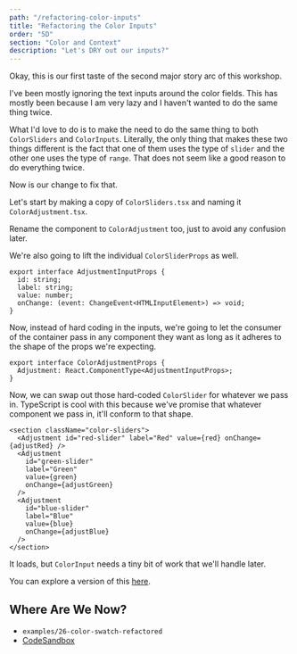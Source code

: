```yaml
---
path: "/refactoring-color-inputs"
title: "Refactoring the Color Inputs"
order: "5D"
section: "Color and Context"
description: "Let's DRY out our inputs?"
---
```


Okay, this is our first taste of the second major story arc of this workshop.

I've been mostly ignoring the text inputs around the color fields. This has mostly been because I am very lazy and I haven't wanted to do the same thing twice.

What I'd love to do is to make the need to do the same thing to both `ColorSliders` and `ColorInputs`. Literally, the only thing that makes these two things different is the fact that one of them uses the type of `slider` and the other one uses the type of `range`. That does not seem like a good reason to do everything twice.

Now is our change to fix that.

Let's start by making a copy of `ColorSliders.tsx` and naming it `ColorAdjustment.tsx`.

Rename the component to `ColorAdjustment` too, just to avoid any confusion later.

We're also going to lift the individual `ColorSliderProps` as well.

```tsx
export interface AdjustmentInputProps {
  id: string;
  label: string;
  value: number;
  onChange: (event: ChangeEvent<HTMLInputElement>) => void;
}
```

Now, instead of hard coding in the inputs, we're going to let the consumer of the container pass in any component they want as long as it adheres to the shape of the props we're expecting.

```tsx
export interface ColorAdjustmentProps {
  Adjustment: React.ComponentType<AdjustmentInputProps>;
}
```

Now, we can swap out those hard-coded `ColorSlider` for whatever we pass in. TypeScript is cool with this because we've promise that whatever component we pass in, it'll conform to that shape.

```tsx
<section className="color-sliders">
  <Adjustment id="red-slider" label="Red" value={red} onChange={adjustRed} />
  <Adjustment
    id="green-slider"
    label="Green"
    value={green}
    onChange={adjustGreen}
  />
  <Adjustment
    id="blue-slider"
    label="Blue"
    value={blue}
    onChange={adjustBlue}
  />
</section>
```

It loads, but `ColorInput` needs a tiny bit of work that we'll handle later.

You can explore a version of this [here][complete].

[complete]: https://codesandbox.io/s/red-green-blue-with-better-color-adjustment-nppsf?file=/src/ColorInput.tsx

## Where Are We Now?

- `examples/26-color-swatch-refactored`
- [CodeSandbox](https://codesandbox.io/s/red-green-blue-with-better-color-adjustment-nppsf?file=/src/ColorInput.tsx)
